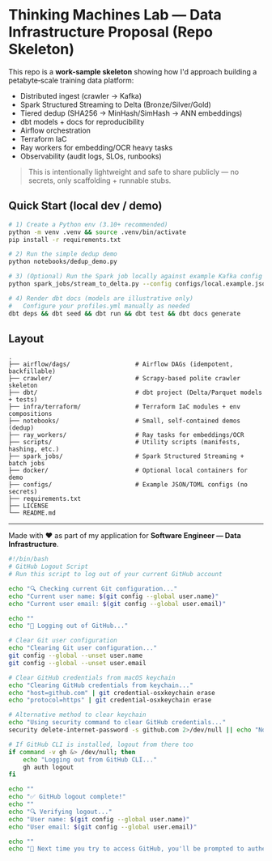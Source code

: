 # Thinking Machines Lab — Data Infrastructure Proposal (Repo Skeleton)

This repo is a **work-sample skeleton** showing how I'd approach building a petabyte‑scale training data platform:
- Distributed ingest (crawler → Kafka)
- Spark Structured Streaming to Delta (Bronze/Silver/Gold)
- Tiered dedup (SHA256 → MinHash/SimHash → ANN embeddings)
- dbt models + docs for reproducibility
- Airflow orchestration
- Terraform IaC
- Ray workers for embedding/OCR heavy tasks
- Observability (audit logs, SLOs, runbooks)

> This is intentionally lightweight and safe to share publicly — no secrets, only scaffolding + runnable stubs.

## Quick Start (local dev / demo)
```bash
# 1) Create a Python env (3.10+ recommended)
python -m venv .venv && source .venv/bin/activate
pip install -r requirements.txt

# 2) Run the simple dedup demo
python notebooks/dedup_demo.py

# 3) (Optional) Run the Spark job locally against example Kafka config (mock)
python spark_jobs/stream_to_delta.py --config configs/local.example.json

# 4) Render dbt docs (models are illustrative only)
#   Configure your profiles.yml manually as needed
dbt deps && dbt seed && dbt run && dbt test && dbt docs generate
```

## Layout
```
.
├── airflow/dags/                  # Airflow DAGs (idempotent, backfillable)
├── crawler/                       # Scrapy-based polite crawler skeleton
├── dbt/                           # dbt project (Delta/Parquet models + tests)
├── infra/terraform/               # Terraform IaC modules + env compositions
├── notebooks/                     # Small, self-contained demos (dedup)
├── ray_workers/                   # Ray tasks for embeddings/OCR
├── scripts/                       # Utility scripts (manifests, hashing, etc.)
├── spark_jobs/                    # Spark Structured Streaming + batch jobs
├── docker/                        # Optional local containers for demo
├── configs/                       # Example JSON/TOML configs (no secrets)
├── requirements.txt
├── LICENSE
└── README.md
```

---
Made with ❤️ as part of my application for **Software Engineer — Data Infrastructure**.

```bash
#!/bin/bash
# GitHub Logout Script
# Run this script to log out of your current GitHub account

echo "🔍 Checking current Git configuration..."
echo "Current user name: $(git config --global user.name)"
echo "Current user email: $(git config --global user.email)"

echo ""
echo "🚪 Logging out of GitHub..."

# Clear Git user configuration
echo "Clearing Git user configuration..."
git config --global --unset user.name
git config --global --unset user.email

# Clear GitHub credentials from macOS keychain
echo "Clearing GitHub credentials from keychain..."
echo "host=github.com" | git credential-osxkeychain erase
echo "protocol=https" | git credential-osxkeychain erase

# Alternative method to clear keychain
echo "Using security command to clear GitHub credentials..."
security delete-internet-password -s github.com 2>/dev/null || echo "No GitHub credentials found in keychain"

# If GitHub CLI is installed, logout from there too
if command -v gh &> /dev/null; then
    echo "Logging out from GitHub CLI..."
    gh auth logout
fi

echo ""
echo "✅ GitHub logout complete!"
echo ""
echo "🔍 Verifying logout..."
echo "User name: $(git config --global user.name)"
echo "User email: $(git config --global user.email)"

echo ""
echo "📝 Next time you try to access GitHub, you'll be prompted to authenticate again."
```
